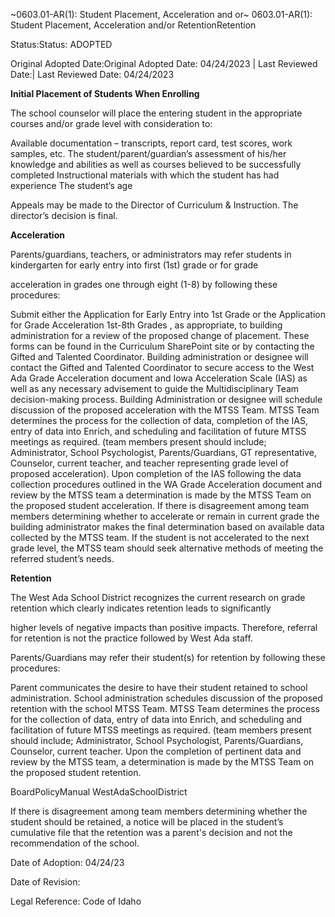 ~0603.01-AR(1): Student Placement, Acceleration and or~
 0603.01-AR(1): Student Placement, Acceleration and/or
RetentionRetention


Status:Status: ADOPTED


Original Adopted Date:Original Adopted Date: 04/24/2023 | Last Reviewed Date:| Last Reviewed Date: 04/24/2023

**Initial Placement of Students When Enrolling**

The school counselor will place the entering student in the appropriate courses and/or grade level with consideration to:


Available documentation – transcripts, report card, test scores, work samples, etc.
The student/parent/guardian’s assessment of his/her knowledge and abilities as well as courses believed to be
successfully completed
Instructional materials with which the student has had experience
The student’s age

Appeals may be made to the Director of Curriculum & Instruction. The director’s decision is final.

**Acceleration**

Parents/guardians, teachers, or administrators may refer students in kindergarten for early entry into first (1st) grade or for grade

acceleration in grades one through eight (1-8) by following these procedures:


Submit either the Application for Early Entry into 1st Grade or the Application for Grade Acceleration 1st-8th Grades , as
appropriate, to building administration for a review of the proposed change of placement. These forms can be found in the
Curriculum SharePoint site or by contacting the Gifted and Talented Coordinator.
Building administration or designee will contact the Gifted and Talented Coordinator to secure access to the West Ada
Grade Acceleration document and Iowa Acceleration Scale (IAS) as well as any necessary advisement to guide the
Multidisciplinary Team decision-making process.
Building Administration or designee will schedule discussion of the proposed acceleration with the MTSS Team.
MTSS Team determines the process for the collection of data, completion of the IAS, entry of data into Enrich, and
scheduling and facilitation of future MTSS meetings as required. (team members present should include;
Administrator, School Psychologist, Parents/Guardians, GT representative, Counselor, current teacher, and teacher
representing grade level of proposed acceleration).
Upon completion of the IAS following the data collection procedures outlined in the WA Grade Acceleration
document and review by the MTSS team a determination is made by the MTSS Team on the proposed student
acceleration.
If there is disagreement among team members determining whether to accelerate or remain in current grade the
building administrator makes the final determination based on available data collected by the MTSS team.
If the student is not accelerated to the next grade level, the MTSS team should seek alternative methods of meeting
the referred student’s needs.

**Retention**

The West Ada School District recognizes the current research on grade retention which clearly indicates retention leads to significantly

higher levels of negative impacts than positive impacts. Therefore, referral for retention is not the practice followed by West Ada staff.

Parents/Guardians may refer their student(s) for retention by following these procedures:


Parent communicates the desire to have their student retained to school administration.
School administration schedules discussion of the proposed retention with the school MTSS Team.
MTSS Team determines the process for the collection of data, entry of data into Enrich, and scheduling and facilitation
of future MTSS meetings as required. (team members present should include; Administrator, School Psychologist,
Parents/Guardians, Counselor, current teacher.
Upon the completion of pertinent data and review by the MTSS team, a determination is made by the MTSS Team on
the proposed student retention.


BoardPolicyManual
WestAdaSchoolDistrict



If there is disagreement among team members determining whether the student should be retained, a notice will be
placed in the student’s cumulative file that the retention was a parent's decision and not the recommendation of the
school.

Date of Adoption: 04/24/23

Date of Revision:

Legal Reference: Code of Idaho


